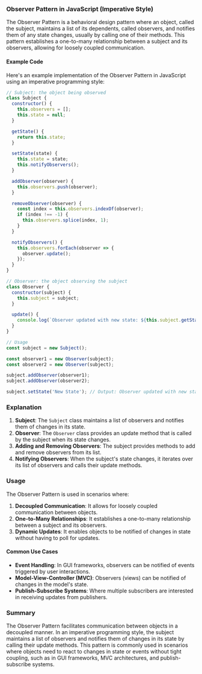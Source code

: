 ### Observer Pattern in JavaScript (Imperative Style)

The Observer Pattern is a behavioral design pattern where an object, called the subject, maintains a list of its dependents, called observers, and notifies them of any state changes, usually by calling one of their methods. This pattern establishes a one-to-many relationship between a subject and its observers, allowing for loosely coupled communication.

#### Example Code

Here's an example implementation of the Observer Pattern in JavaScript using an imperative programming style:

```javascript
// Subject: the object being observed
class Subject {
  constructor() {
    this.observers = [];
    this.state = null;
  }

  getState() {
    return this.state;
  }

  setState(state) {
    this.state = state;
    this.notifyObservers();
  }

  addObserver(observer) {
    this.observers.push(observer);
  }

  removeObserver(observer) {
    const index = this.observers.indexOf(observer);
    if (index !== -1) {
      this.observers.splice(index, 1);
    }
  }

  notifyObservers() {
    this.observers.forEach(observer => {
      observer.update();
    });
  }
}

// Observer: the object observing the subject
class Observer {
  constructor(subject) {
    this.subject = subject;
  }

  update() {
    console.log(`Observer updated with new state: ${this.subject.getState()}`);
  }
}

// Usage
const subject = new Subject();

const observer1 = new Observer(subject);
const observer2 = new Observer(subject);

subject.addObserver(observer1);
subject.addObserver(observer2);

subject.setState('New State'); // Output: Observer updated with new state: New State (twice)
```

### Explanation

1. **Subject**: The `Subject` class maintains a list of observers and notifies them of changes in its state.
2. **Observer**: The `Observer` class provides an update method that is called by the subject when its state changes.
3. **Adding and Removing Observers**: The subject provides methods to add and remove observers from its list.
4. **Notifying Observers**: When the subject's state changes, it iterates over its list of observers and calls their update methods.

### Usage

The Observer Pattern is used in scenarios where:

1. **Decoupled Communication**: It allows for loosely coupled communication between objects.
2. **One-to-Many Relationships**: It establishes a one-to-many relationship between a subject and its observers.
3. **Dynamic Updates**: It enables objects to be notified of changes in state without having to poll for updates.

#### Common Use Cases

- **Event Handling**: In GUI frameworks, observers can be notified of events triggered by user interactions.
- **Model-View-Controller (MVC)**: Observers (views) can be notified of changes in the model's state.
- **Publish-Subscribe Systems**: Where multiple subscribers are interested in receiving updates from publishers.

### Summary

The Observer Pattern facilitates communication between objects in a decoupled manner. In an imperative programming style, the subject maintains a list of observers and notifies them of changes in its state by calling their update methods. This pattern is commonly used in scenarios where objects need to react to changes in state or events without tight coupling, such as in GUI frameworks, MVC architectures, and publish-subscribe systems.